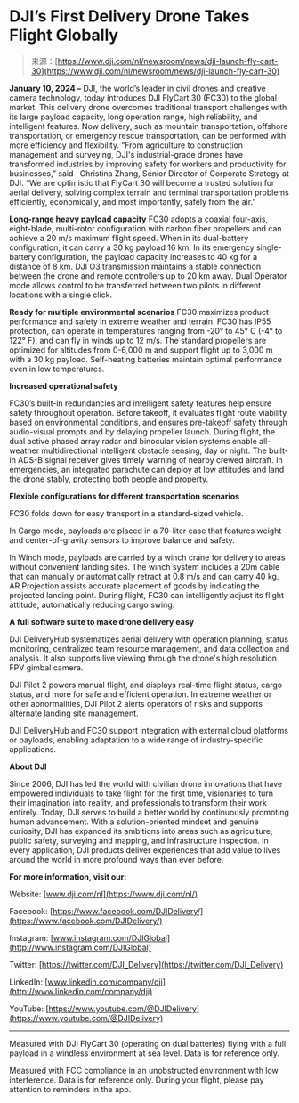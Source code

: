 <!--yml
category: 未分类
date: 2024-05-27 14:45:36
-->

# DJI’s First Delivery Drone Takes Flight Globally

> 来源：[https://www.dji.com/nl/newsroom/news/dji-launch-fly-cart-30](https://www.dji.com/nl/newsroom/news/dji-launch-fly-cart-30)

**January 10, 2024 –** DJI, the world’s leader in civil drones and creative camera technology, today introduces DJI FlyCart 30 (FC30) to the global market. This delivery drone overcomes traditional transport challenges with its large payload capacity, long operation range, high reliability, and intelligent features. Now delivery, such as mountain transportation, offshore transportation, or emergency rescue transportation, can be performed with more efficiency and flexibility.
“From agriculture to construction management and surveying, DJI's industrial-grade drones have transformed industries by improving safety for workers and productivity for businesses,” said   Christina Zhang, Senior Director of Corporate Strategy at DJI. “We are optimistic that FlyCart 30 will become a trusted solution for aerial delivery, solving complex terrain and terminal transportation problems efficiently, economically, and most importantly, safely from the air.”

**Long-range heavy payload capacity**
FC30 adopts a coaxial four-axis, eight-blade, multi-rotor configuration with carbon fiber propellers and can achieve a 20 m/s maximum flight speed. When in its dual-battery configuration, it can carry a 30 kg payload 16 km. In its emergency single-battery configuration, the payload capacity increases to 40 kg for a distance of 8 km. DJI O3 transmission maintains a stable connection between the drone and remote controllers up to 20 km away. Dual Operator mode allows control to be transferred between two pilots in different locations with a single click.

**Ready for multiple environmental scenarios**
FC30 maximizes product performance and safety in extreme weather and terrain. FC30 has IP55 protection, can operate in temperatures ranging from -20° to 45° C (-4° to 122° F), and can fly in winds up to 12 m/s. The standard propellers are optimized for altitudes from 0-6,000 m and support flight up to 3,000 m with a 30 kg payload. Self-heating batteries maintain optimal performance even in low temperatures.

**Increased operational safety**

FC30’s built-in redundancies and intelligent safety features help ensure safety throughout operation. Before takeoff, it evaluates flight route viability based on environmental conditions, and ensures pre-takeoff safety through audio-visual prompts and by delaying propeller launch. During flight, the dual active phased array radar and binocular vision systems enable all-weather multidirectional intelligent obstacle sensing, day or night. The built-in ADS-B signal receiver gives timely warning of nearby crewed aircraft. In emergencies, an integrated parachute can deploy at low attitudes and land the drone stably, protecting both people and property.

**Flexible configurations for different transportation scenarios**

FC30 folds down for easy transport in a standard-sized vehicle.

In Cargo mode, payloads are placed in a 70-liter case that features weight and center-of-gravity sensors to improve balance and safety.

In Winch mode, payloads are carried by a winch crane for delivery to areas without convenient landing sites. The winch system includes a 20m cable that can manually or automatically retract at 0.8 m/s and can carry 40 kg. AR Projection assists accurate placement of goods by indicating the projected landing point. During flight, FC30 can intelligently adjust its flight attitude, automatically reducing cargo swing.

**A full software suite to make drone delivery easy**

DJI DeliveryHub systematizes aerial delivery with operation planning, status monitoring, centralized team resource management, and data collection and analysis. It also supports live viewing through the drone's high resolution FPV gimbal camera.

DJI Pilot 2 powers manual flight, and displays real-time flight status, cargo status, and more for safe and efficient operation. In extreme weather or other abnormalities, DJI Pilot 2 alerts operators of risks and supports alternate landing site management.

DJI DeliveryHub and FC30 support integration with external cloud platforms or payloads, enabling adaptation to a wide range of industry-specific applications.

**About DJI**

Since 2006, DJI has led the world with civilian drone innovations that have empowered individuals to take flight for the first time, visionaries to turn their imagination into reality, and professionals to transform their work entirely. Today, DJI serves to build a better world by continuously promoting human advancement. With a solution-oriented mindset and genuine curiosity, DJI has expanded its ambitions into areas such as agriculture, public safety, surveying and mapping, and infrastructure inspection. In every application, DJI products deliver experiences that add value to lives around the world in more profound ways than ever before.

**For more information, visit our:**

Website: [www.dji.com/nl](https://www.dji.com/nl/)

Facebook: [https://www.facebook.com/DJIDelivery/](https://www.facebook.com/DJIDelivery/)

Instagram: [www.instagram.com/DJIGlobal](http://www.instagram.com/DJIGlobal)

Twitter: [https://twitter.com/DJI_Delivery](https://twitter.com/DJI_Delivery)

LinkedIn: [www.linkedin.com/company/dji](http://www.linkedin.com/company/dji)

YouTube: [https://www.youtube.com/@DJIDelivery](https://www.youtube.com/@DJIDelivery)

* * *

Measured with DJI FlyCart 30 (operating on dual batteries) flying with a full payload in a windless environment at sea level. Data is for reference only.

Measured with FCC compliance in an unobstructed environment with low interference. Data is for reference only. During your flight, please pay attention to reminders in the app.